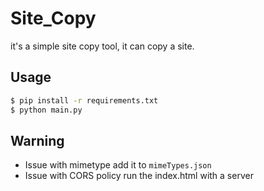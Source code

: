 # Site_Copy

it's a simple site copy tool, it can copy a site.
## Usage

```bash
$ pip install -r requirements.txt
$ python main.py
```

## Warning
* Issue with mimetype add it to `mimeTypes.json`
* Issue with CORS policy run the index.html with a server
